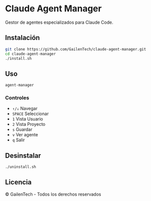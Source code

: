 # Claude Agent Manager

Gestor de agentes especializados para Claude Code.

## Instalación

```bash
git clone https://github.com/GailenTech/claude-agent-manager.git
cd claude-agent-manager
./install.sh
```

## Uso

```bash
agent-manager
```

### Controles
- `↑/↓` Navegar
- `SPACE` Seleccionar
- `1` Vista Usuario
- `2` Vista Proyecto
- `s` Guardar
- `v` Ver agente
- `q` Salir

## Desinstalar

```bash
./uninstall.sh
```

## Licencia

© GailenTech - Todos los derechos reservados